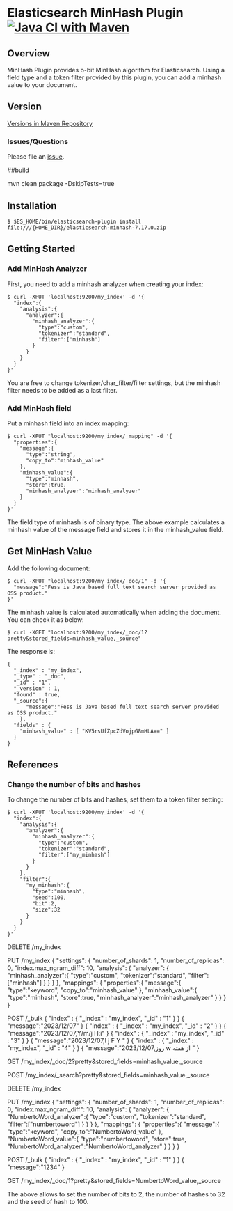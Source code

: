 Elasticsearch MinHash Plugin
[![Java CI with Maven](https://github.com/codelibs/elasticsearch-minhash/actions/workflows/maven.yml/badge.svg)](https://github.com/codelibs/elasticsearch-minhash/actions/workflows/maven.yml)
=======================

## Overview

MinHash Plugin provides b-bit MinHash algorithm for Elasticsearch.
Using a field type and a token filter provided by this plugin, you can add a minhash value to your document.

## Version

[Versions in Maven Repository](https://repo1.maven.org/maven2/org/codelibs/elasticsearch-minhash/)

### Issues/Questions

Please file an [issue](https://github.com/codelibs/elasticsearch-minhash/issues "issue").

##build 

mvn clean package  -DskipTests=true


## Installation

    $ $ES_HOME/bin/elasticsearch-plugin install file:///{HOME_DIR}/elasticsearch-minhash-7.17.0.zip


## Getting Started

### Add MinHash Analyzer

First, you need to add a minhash analyzer when creating your index:

    $ curl -XPUT 'localhost:9200/my_index' -d '{
      "index":{
        "analysis":{
          "analyzer":{
            "minhash_analyzer":{
              "type":"custom",
              "tokenizer":"standard",
              "filter":["minhash"]
            }
          }
        }
      }
    }'

You are free to change tokenizer/char\_filter/filter settings, but the minhash filter needs to be added as a last filter.

### Add MinHash field

Put a minhash field into an index mapping:

    $ curl -XPUT "localhost:9200/my_index/_mapping" -d '{
      "properties":{
        "message":{
          "type":"string",
          "copy_to":"minhash_value"
        },
        "minhash_value":{
          "type":"minhash",
          "store":true,
          "minhash_analyzer":"minhash_analyzer"
        }
      }
    }'

The field type of minhash is of binary type.
The above example calculates a minhash value of the message field and stores it in the minhash\_value field.

## Get MinHash Value

Add the following document:

    $ curl -XPUT "localhost:9200/my_index/_doc/1" -d '{
      "message":"Fess is Java based full text search server provided as OSS product."
    }'

The minhash value is calculated automatically when adding the document.
You can check it as below:

    $ curl -XGET "localhost:9200/my_index/_doc/1?pretty&stored_fields=minhash_value,_source"

The response is:

    {
      "_index" : "my_index",
      "_type" : "_doc",
      "_id" : "1",
      "_version" : 1,
      "found" : true,
      "_source":{
          "message":"Fess is Java based full text search server provided as OSS product."
        },
      "fields" : {
        "minhash_value" : [ "KV5rsUfZpcZdVojpG8mHLA==" ]
      }
    }

## References

### Change the number of bits and hashes

To change the number of bits and hashes, set them to a token filter setting:

    $ curl -XPUT 'localhost:9200/my_index' -d '{
      "index":{
        "analysis":{
          "analyzer":{
            "minhash_analyzer":{
              "type":"custom",
              "tokenizer":"standard",
              "filter":["my_minhash"]
            }
          }
        },
        "filter":{
          "my_minhash":{
            "type":"minhash",
            "seed":100,
            "bit":2,
            "size":32
          }
        }
      }
    }'




DELETE /my_index

PUT /my_index
{
  "settings": {
    "number_of_shards": 1,
    "number_of_replicas": 0,
    "index.max_ngram_diff": 10,
    "analysis": {
      "analyzer": {
        "minhash_analyzer":{
          "type":"custom",
          "tokenizer":"standard",
          "filter":["minhash"]
        }
      }
    }
  },
  "mappings": {
    "properties":{
    "message":{
      "type":"keyword",
      "copy_to":"minhash_value"
    },
    "minhash_value":{
      "type":"minhash",
      "store":true,
      "minhash_analyzer":"minhash_analyzer"
    }
   }
  }
}



POST /_bulk
{ "index" : { "_index" : "my_index", "_id" : "1" } }
{ "message":"2023/12/07" }
{ "index" : { "_index" : "my_index", "_id" : "2" } }
{ "message":"2023/12/07,Y/m/j H:i" }
{ "index" : { "_index" : "my_index", "_id" : "3" } }
{ "message":"2023/12/07,l j F Y " }
{ "index" : { "_index" : "my_index", "_id" : "4" } }
{ "message":"2023/12/07,روز w از هفته " }

GET /my_index/_doc/2?pretty&stored_fields=minhash_value,_source



POST /my_index/_search?pretty&stored_fields=minhash_value,_source






DELETE /my_index

PUT /my_index
{
  "settings": {
    "number_of_shards": 1,
    "number_of_replicas": 0,
    "index.max_ngram_diff": 10,
    "analysis": {
      "analyzer": {
        "NumbertoWord_analyzer":{
          "type":"custom",
          "tokenizer":"standard",
          "filter":["numbertoword"]
        }
      }
    }
  },
  "mappings": {
    "properties":{
    "message":{
      "type":"keyword",
      "copy_to":"NumbertoWord_value"
    },
    "NumbertoWord_value":{
      "type":"numbertoword",
      "store":true,
      "NumbertoWord_analyzer":"NumbertoWord_analyzer"
    }
   }
  }
}



POST /_bulk
{ "index" : { "_index" : "my_index", "_id" : "1" } }
{ "message":"1234" }

GET /my_index/_doc/1?pretty&stored_fields=NumbertoWord_value,_source









The above allows to set the number of bits to 2, the number of hashes to 32 and the seed of hash to 100.


